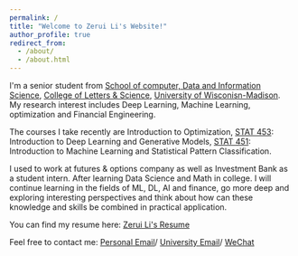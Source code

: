 ```yaml
---
permalink: /
title: "Welcome to Zerui Li's Website!"
author_profile: true
redirect_from: 
  - /about/
  - /about.html
---
```


I'm a senior student from [School of computer, Data and Information Science](http://ls.wisc.edu/areas-of-study/cdis), [College of Letters & Science](https://ls.wisc.edu/), [University of Wisconisn-Madison](https://www.wisc.edu/). My research interest includes Deep Learning, Machine Learning, optimization and Financial Engineering.

The courses I take recently are Introduction to Optimization, [STAT 453](https://pages.stat.wisc.edu/~sraschka/teaching/stat453-ss2020/): Introduction to Deep Learning and Generative Models, [STAT 451](https://pages.stat.wisc.edu/~jgillett/451/): Introduction to Machine Learning and Statistical Pattern Classification.

I used to work at futures & options company as well as Investment Bank as a student intern. After learning Data Science and Math in college. I will continue learning in the fields of ML, DL, AI and finance, go more deep and exploring interesting perspectives and think about how can these knowledge and skills be combined in practical application.

You can find my resume here: [Zerui Li's Resume](../assets/Resume_0523.pdf)

Feel free to contact me: [Personal Email](mailto:ZL202208@hotmail.com)/ [University Email](mailto:zli2529@wisc.edu)/ [WeChat](../images/mywechat.jpg)


